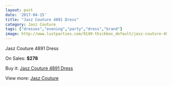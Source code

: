 ```yaml
---
layout: post
date: '2017-04-15'
title: "Jasz Couture 4891 Dress"
category: Jasz Couture
tags: ["dresses","evening","party","dress","brand"]
image: http://www.lustparties.com/9149-thickbox_default/jasz-couture-4891-dress.jpg
---
```

Jasz Couture 4891 Dress

On Sales: **$278**
<a href="https://www.lustparties.com/en/jasz-couture/3196-jasz-couture-4891-dress.html"><amp-img layout="responsive" width="600" height="600" src="//www.lustparties.com/9149-thickbox_default/jasz-couture-4891-dress.jpg" alt="Jasz Couture 4891 Dress 0" /></a>
<a href="https://www.lustparties.com/en/jasz-couture/3196-jasz-couture-4891-dress.html"><amp-img layout="responsive" width="600" height="600" src="//www.lustparties.com/9150-thickbox_default/jasz-couture-4891-dress.jpg" alt="Jasz Couture 4891 Dress 1" /></a>

Buy it: [Jasz Couture 4891 Dress](https://www.lustparties.com/en/jasz-couture/3196-jasz-couture-4891-dress.html "Jasz Couture 4891 Dress")

View more: [Jasz Couture](https://www.lustparties.com/en/9-jasz-couture "Jasz Couture")